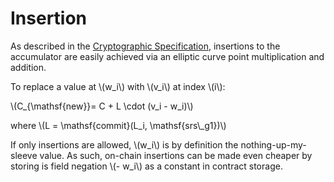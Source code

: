 # Insertion

As described in the [Cryptographic
Specification](./cryptographic_specification.html#7-the-accumulator),
insertions to the accumulator are easily achieved via an elliptic curve point
multiplication and addition.

To replace a value at \\(w_i\\) with \\(v_i\\) at index \\(i\\):

\\(C_{\mathsf{new}}= C + L \cdot (v_i - w_i)\\)

where \\(L = \mathsf{commit}(L_i, \mathsf{srs\\_g1})\\)

If only insertions are allowed, \\(w_i\\) is by definition the
nothing-up-my-sleeve value. As such, on-chain insertions can be made even
cheaper by storing is field negation \\(- w_i\\) as a constant in contract
storage.
